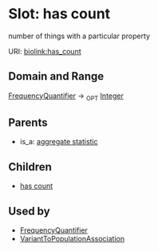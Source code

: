 
# Slot: has count


number of things with a particular property

URI: [biolink:has_count](https://w3id.org/biolink/vocab/has_count)

## Domain and Range

[FrequencyQuantifier](FrequencyQuantifier.md) ->  <sub>OPT</sub> [Integer](Integer.md)

## Parents

 *  is_a: [aggregate statistic](aggregate_statistic.md)

## Children

 *  [has count](variant_to_population_association_has_count.md)

## Used by

 * [FrequencyQuantifier](FrequencyQuantifier.md)
 * [VariantToPopulationAssociation](VariantToPopulationAssociation.md)
